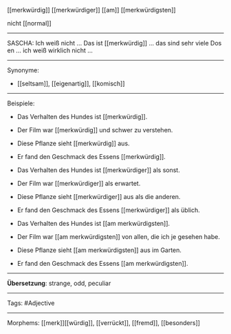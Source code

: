 [[merkwürdig]]
[[merkwürdiger]]
[[am]] [[merkwürdigsten]]

nicht [[normal]]

---
SASCHA: Ich weiß nicht ... Das ist [[merkwürdig]] ... das sind sehr viele Dosen ... ich weiß wirklich nicht ...

---

Synonyme:
- [[seltsam]], [[eigenartig]], [[komisch]]

---

Beispiele:

- Das Verhalten des Hundes ist [[merkwürdig]].
- Der Film war [[merkwürdig]] und schwer zu verstehen.
- Diese Pflanze sieht [[merkwürdig]] aus.
- Er fand den Geschmack des Essens [[merkwürdig]].

- Das Verhalten des Hundes ist [[merkwürdiger]] als sonst.
- Der Film war [[merkwürdiger]] als erwartet.
- Diese Pflanze sieht [[merkwürdiger]] aus als die anderen.
- Er fand den Geschmack des Essens [[merkwürdiger]] als üblich.

- Das Verhalten des Hundes ist [[am merkwürdigsten]].
- Der Film war [[am merkwürdigsten]] von allen, die ich je gesehen habe.
- Diese Pflanze sieht [[am merkwürdigsten]] aus im Garten.
- Er fand den Geschmack des Essens [[am merkwürdigsten]].

---
**Übersetzung**:
strange, odd, peculiar

---

Tags: 
#Adjective

---
Morphems:
[[merk]][[würdig]], [[verrückt]], [[fremd]], [[besonders]]